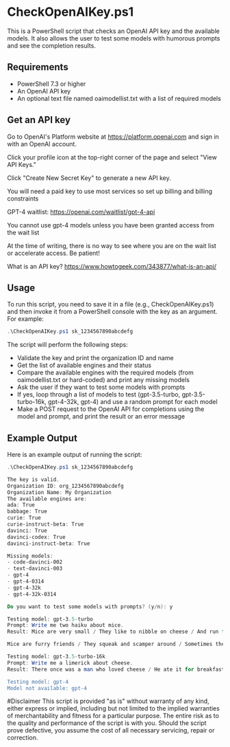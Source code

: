 # CheckOpenAIKey.ps1

This is a PowerShell script that checks an OpenAI API key and the available models. It also allows the user to test some models with humorous prompts and see the completion results.

## Requirements

- PowerShell 7.3 or higher
- An OpenAI API key
- An optional text file named oaimodellist.txt with a list of required models

## Get an API key
Go to OpenAI's Platform website at https://platform.openai.com and sign in with an OpenAI account.

Click your profile icon at the top-right corner of the page and select "View API Keys."

Click "Create New Secret Key" to generate a new API key.

You will need a paid key to use most services so set up billing and billing constraints

GPT-4 waitlist: https://openai.com/waitlist/gpt-4-api

You cannot use gpt-4 models unless you have been granted access from the wait list

At the time of writing, there is no way to see where you are on the wait list or accelerate access.  Be patient!

What is an API key? https://www.howtogeek.com/343877/what-is-an-api/


## Usage

To run this script, you need to save it in a file (e.g., CheckOpenAIKey.ps1) and then invoke it from a PowerShell console with the key as an argument. For example:

```powershell
.\CheckOpenAIKey.ps1 sk_1234567890abcdefg
```

The script will perform the following steps:

- Validate the key and print the organization ID and name
- Get the list of available engines and their status
- Compare the available engines with the required models (from oaimodellist.txt or hard-coded) and print any missing models
- Ask the user if they want to test some models with prompts
- If yes, loop through a list of models to test (gpt-3.5-turbo, gpt-3.5-turbo-16k, gpt-4-32k, gpt-4) and use a random prompt for each model
- Make a POST request to the OpenAI API for completions using the model and prompt, and print the result or an error message

## Example Output

Here is an example output of running the script:

```powershell
.\CheckOpenAIKey.ps1 sk_1234567890abcdefg

The key is valid.
Organization ID: org_1234567890abcdefg
Organization Name: My Organization
The available engines are:
ada: True
babbage: True
curie: True
curie-instruct-beta: True
davinci: True
davinci-codex: True
davinci-instruct-beta: True

Missing models:
- code-davinci-002
- text-davinci-003
- gpt-4
- gpt-4-0314
- gpt-4-32k
- gpt-4-32k-0314

Do you want to test some models with prompts? (y/n): y

Testing model: gpt-3.5-turbo
Prompt: Write me two haiku about mice.
Result: Mice are very small / They like to nibble on cheese / And run from the cat

Mice are furry friends / They squeak and scamper around / Sometimes they bring gifts

Testing model: gpt-3.5-turbo-16k
Prompt: Write me a limerick about cheese.
Result: There once was a man who loved cheese / He ate it for breakfast with ease / But one day he found / That he had gained a pound / And now he can't fit in his jeans

Testing model: gpt-4
Model not available: gpt-4
```

#Disclaimer
This script is provided "as is" without warranty of any kind, either express or implied, including but not limited to the implied warranties of merchantability and fitness for a particular purpose. The entire risk as to the quality and performance of the script is with you. Should the script prove defective, you assume the cost of all necessary servicing, repair or correction.
